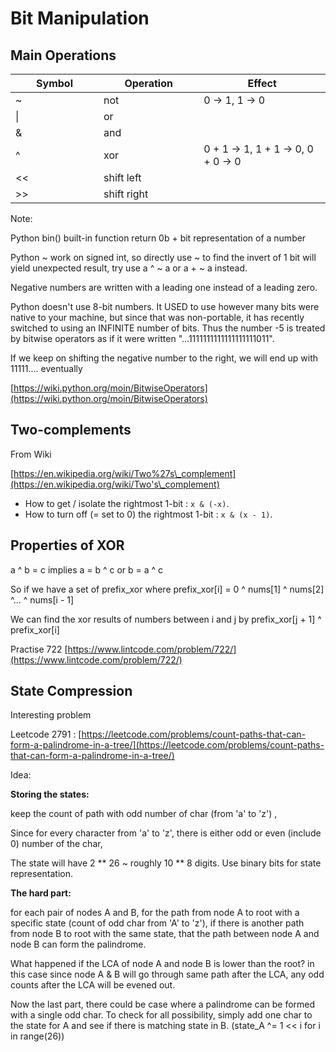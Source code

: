 # Bit Manipulation

## Main Operations

<table><thead><tr><th width="125">Symbol</th><th width="144.33333333333331">Operation </th><th>Effect</th></tr></thead><tbody><tr><td>~</td><td>not</td><td>0 -> 1, 1 -> 0</td></tr><tr><td>|</td><td>or</td><td></td></tr><tr><td>&#x26;</td><td>and</td><td></td></tr><tr><td>^</td><td>xor</td><td>0 + 1 -> 1, 1 + 1 -> 0, 0 + 0 -> 0</td></tr><tr><td>&#x3C;&#x3C;</td><td>shift left</td><td></td></tr><tr><td>>></td><td>shift right</td><td></td></tr></tbody></table>



Note:&#x20;

Python bin() built-in function return 0b + bit representation of a number

Python \~ work on signed int, so directly use \~ to find the invert of 1 bit will yield unexpected result, try use a ^ \~ a or a + \~ a instead.

Negative numbers are written with a leading one instead of a leading zero.

Python doesn't use 8-bit numbers. It USED to use however many bits were native to your machine, but since that was non-portable, it has recently switched to using an INFINITE number of bits. Thus the number -5 is treated by bitwise operators as if it were written "...1111111111111111111011".

If we keep on shifting the negative number to the right, we will end up with 11111.... eventually

[https://wiki.python.org/moin/BitwiseOperators](https://wiki.python.org/moin/BitwiseOperators)

## Two-complements

From Wiki

[https://en.wikipedia.org/wiki/Two%27s\_complement](https://en.wikipedia.org/wiki/Two's\_complement)

* How to get / isolate the rightmost 1-bit : `x & (-x)`.
* How to turn off (= set to 0) the rightmost 1-bit : `x & (x - 1)`.

## Properties of XOR

a ^ b = c implies a = b ^ c or b = a ^ c

So if we have a set of prefix\_xor where prefix\_xor\[i] = 0 ^ nums\[1] ^ nums\[2] ^... ^ nums\[i - 1]

We can find the xor results of numbers between i and j by prefix\_xor\[j + 1] ^ prefix\_xor\[i]&#x20;

Practise 722 [https://www.lintcode.com/problem/722/](https://www.lintcode.com/problem/722/)

## State Compression

Interesting problem&#x20;

Leetcode 2791 : [https://leetcode.com/problems/count-paths-that-can-form-a-palindrome-in-a-tree/](https://leetcode.com/problems/count-paths-that-can-form-a-palindrome-in-a-tree/)

Idea:&#x20;

**Storing the states:**

keep the count of path with odd number of char (from 'a' to 'z') ,&#x20;

Since for every character from 'a' to 'z', there is either odd or even (include 0) number of the char,&#x20;

The state will have 2 \*\* 26 \~ roughly 10 \*\* 8 digits. Use binary bits for state representation.&#x20;

**The hard part:**

for each pair of nodes A and B, for the path from node A to root with a specific state (count of odd char from 'A' to 'z'), if there is another path from node B to root with the same state, that the path between node A and node B can form the palindrome.&#x20;

What happened if the LCA of node A and node B is lower than the root? in this case since node A & B will go through same path after the LCA, any odd counts after the LCA will be evened out.&#x20;

Now the last part, there could be case where a palindrome can be formed with a single odd char. To check for all possibility, simply add one char to the state for A and see if there is matching state in B. (state\_A ^= 1 << i for i in range(26))



